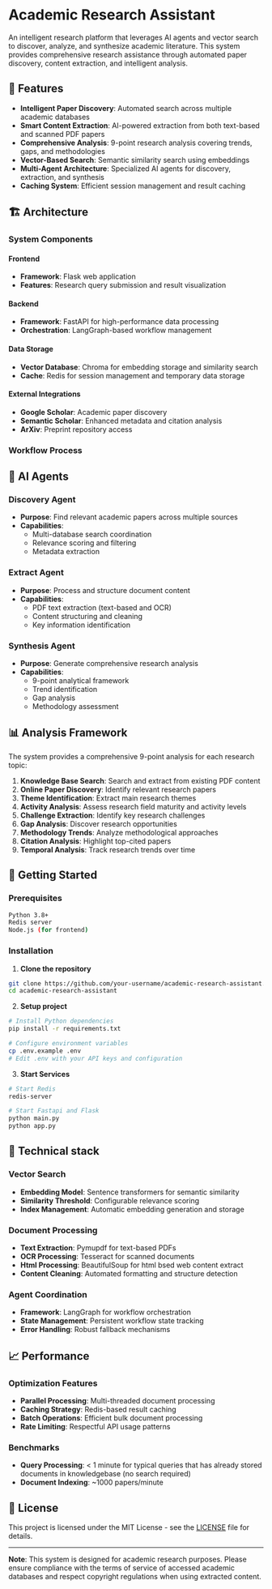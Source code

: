 # Academic Research Assistant

An intelligent research platform that leverages AI agents and vector search to discover, analyze, and synthesize academic literature. This system provides comprehensive research assistance through automated paper discovery, content extraction, and intelligent analysis.

## 🌟 Features

- **Intelligent Paper Discovery**: Automated search across multiple academic databases
- **Smart Content Extraction**: AI-powered extraction from both text-based and scanned PDF papers
- **Comprehensive Analysis**: 9-point research analysis covering trends, gaps, and methodologies
- **Vector-Based Search**: Semantic similarity search using embeddings
- **Multi-Agent Architecture**: Specialized AI agents for discovery, extraction, and synthesis
- **Caching System**: Efficient session management and result caching

## 🏗️ Architecture

### System Components

#### Frontend
- **Framework**: Flask web application
- **Features**: Research query submission and result visualization

#### Backend 
- **Framework**: FastAPI for high-performance data processing
- **Orchestration**: LangGraph-based workflow management

#### Data Storage
- **Vector Database**: Chroma for embedding storage and similarity search
- **Cache**: Redis for session management and temporary data storage

#### External Integrations
- **Google Scholar**: Academic paper discovery
- **Semantic Scholar**: Enhanced metadata and citation analysis
- **ArXiv**: Preprint repository access

### Workflow Process


## 🤖 AI Agents

### Discovery Agent
- **Purpose**: Find relevant academic papers across multiple sources
- **Capabilities**: 
  - Multi-database search coordination
  - Relevance scoring and filtering
  - Metadata extraction

### Extract Agent
- **Purpose**: Process and structure document content
- **Capabilities**:
  - PDF text extraction (text-based and OCR)
  - Content structuring and cleaning
  - Key information identification

### Synthesis Agent
- **Purpose**: Generate comprehensive research analysis
- **Capabilities**:
  - 9-point analytical framework
  - Trend identification
  - Gap analysis
  - Methodology assessment

## 📊 Analysis Framework

The system provides a comprehensive 9-point analysis for each research topic:

1. **Knowledge Base Search**: Search and extract from existing PDF content
2. **Online Paper Discovery**: Identify relevant research papers
3. **Theme Identification**: Extract main research themes
4. **Activity Analysis**: Assess research field maturity and activity levels
5. **Challenge Extraction**: Identify key research challenges
6. **Gap Analysis**: Discover research opportunities
7. **Methodology Trends**: Analyze methodological approaches
8. **Citation Analysis**: Highlight top-cited papers
9. **Temporal Analysis**: Track research trends over time

## 🚀 Getting Started

### Prerequisites

```bash
Python 3.8+
Redis server
Node.js (for frontend)
```

### Installation

1. **Clone the repository**
```bash
git clone https://github.com/your-username/academic-research-assistant.git
cd academic-research-assistant
```

2. **Setup project**
```bash
# Install Python dependencies
pip install -r requirements.txt

# Configure environment variables
cp .env.example .env
# Edit .env with your API keys and configuration
```

3. **Start Services**
```bash
# Start Redis
redis-server

# Start Fastapi and Flask
python main.py
python app.py
```

## 🔧 Technical stack

### Vector Search
- **Embedding Model**: Sentence transformers for semantic similarity
- **Similarity Threshold**: Configurable relevance scoring
- **Index Management**: Automatic embedding generation and storage

### Document Processing
- **Text Extraction**: Pymupdf for text-based PDFs
- **OCR Processing**: Tesseract for scanned documents
- **Html Processing**: BeautifulSoup for html bsed web content extract
- **Content Cleaning**: Automated formatting and structure detection

### Agent Coordination
- **Framework**: LangGraph for workflow orchestration
- **State Management**: Persistent workflow state tracking
- **Error Handling**: Robust fallback mechanisms

## 📈 Performance

### Optimization Features
- **Parallel Processing**: Multi-threaded document processing
- **Caching Strategy**: Redis-based result caching
- **Batch Operations**: Efficient bulk document processing
- **Rate Limiting**: Respectful API usage patterns

### Benchmarks
- **Query Processing**: < 1 minute for typical queries that has already stored documents in knowledgebase (no search required)
- **Document Indexing**: ~1000 papers/minute


## 📝 License

This project is licensed under the MIT License - see the [LICENSE](LICENSE) file for details.

---

**Note**: This system is designed for academic research purposes. Please ensure compliance with the terms of service of accessed academic databases and respect copyright regulations when using extracted content.

